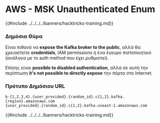 # AWS - MSK Unauthenticated Enum

{{#include ../../../../banners/hacktricks-training.md}}

### Δημόσια Θύρα

Είναι πιθανό να **expose the Kafka broker to the public**, αλλά θα χρειαστείτε **credentials**, IAM permissions ή ένα έγκυρο πιστοποιητικό (ανάλογα με το auth method που έχει ρυθμιστεί).

Επίσης είναι **possible to disabled authentication**, αλλά σε αυτή την περίπτωση **it's not possible to directly expose** την πόρτα στο Internet.

### Πρότυπο Δημόσιου URL
```
b-{1,2,3,4}.{user_provided}.{random_id}.c{1,2}.kafka.{region}.amazonaws.com
{user_provided}.{random_id}.c{1,2}.kafka.useast-1.amazonaws.com
```
{{#include ../../../../banners/hacktricks-training.md}}
